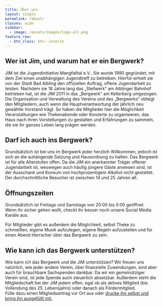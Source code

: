 ```yaml
---
title: Über uns
layout: single
permalink: /about/
classes: wide
sidebar:
  - image: /assets/images/logo-alt.png
feature_row:
  - btn_class: btn--inverse
---
```

## Wer ist Jim, und warum hat er ein Bergwerk?

JIM ist die Jugendinitiative Mangfalltal e.V.. Sie wurde 1990 gegründet, mit dem Ziel einen unabhängigen Jugendtreff zu betreiben. Hierfür erhielt sie von der Stadt Bad Aibling den offiziellen Auftrag, offene Jugendarbeit zu leisten. Nachdem sie 18 Jahre lang das „Stellwerk“ am Aiblinger Bahnhof betrieben hat, ist die JIM 2011 in das „Bergwerk“ am Kellerberg umgezogen. Die Organisation und Verwaltung des Vereins und des „Bergwerks“ obliegt den Mitgliedern, auch wenn die Hauptverantwortung der jährlich neu gewählte Vorstand trägt. So haben die Mitglieder hier die Möglichkeit Veranstaltungen wie Thekenabende oder Konzerte zu organisieren, das Haus nach ihren Vorstellungen zu gestalten und Erfahrungen zu sammeln, die sie ihr ganzes Leben lang prägen werden.

## Darf ich auch ins Bergwerk?

Grundsätzlich ist bei uns im Bergwerk jeder herzlich Willkommen, jedoch ist sich an die auhängende Satzung und Hausordnung zu halten. Das Bergwerk ist für alle Alterstufen offen. Da die JiM ein anerkannter Träger offener Jugendarbeit ist, weswegen auch häufig jüngere Gäste anwesen sind, ist der Ausschank und Konsum von hochprozentigem Alkohol nicht gestattet. Der durchschnittliche Besucher ist zwischen 14 und 25 Jahren alt.

## Öffnungszeiten

Grundsätzlich ist Freitags und Samstags von 20:00 bis 0:00 geöffnet.  
Wenn ihr sicher gehen wollt, checkt ihr besser noch unsere Social Media Kanäle aus.

Für Mitglieder gibt es außerdem die Möglichkeit, selbst Theke zu schmeißen, eigene Musik aufzulegen, eigene Regeln aufzustellen und für einen Abend Herrscher über das Bergwerk zu sein.

## Wie kann ich das Bergwerk unterstützen?

Wie kann ich das Bergwerk und die JiM unterstützen? Wir freuen uns natürlich, wie jeder andere Verein, über finanzielle Zuwendungen, sind aber auch für brauchbare Sachspenden dankbar. Da wir ein gemeinütziger Verein sind, ist jede Spende auch steuerlich absetzbar. Außerdem steht die Mitgliedschaft bei der JiM jedem offen, egal ob als aktives Mitglied (bis Vollendung des 25. Lebensjahrs) oder danach als Fördermitglied.  
Fülle dazu einen Mitgliedsantrag vor Ort aus oder [drucke ihn selbst und bring ihn ausgefüllt mit.](/assets/docs/Mitgliedsantrag.pdf)